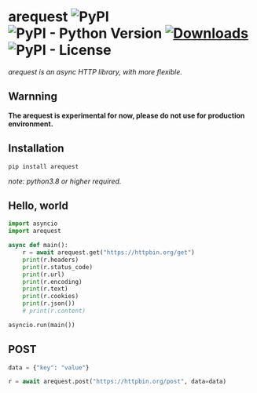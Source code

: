 # arequest ![PyPI](https://img.shields.io/pypi/v/arequest) ![PyPI - Python Version](https://img.shields.io/pypi/pyversions/arequest) [![Downloads](https://pepy.tech/badge/arequest)](https://pepy.tech/project/arequest) ![PyPI - License](https://img.shields.io/pypi/l/arequest)

_arequest is an async HTTP library, with more flexible._  

  
## Warnning

**The arequest is experimental for now, please do not use for production environment.**


## Installation

`pip install arequest`  
  
*note: python3.8 or higher required.*  


## Hello, world

``` python
import asyncio
import arequest

async def main():
    r = await arequest.get("https://httpbin.org/get")
    print(r.headers)
    print(r.status_code)
    print(r.url)
    print(r.encoding)
    print(r.text)
    print(r.cookies)
    print(r.json())
    # print(r.content)

asyncio.run(main())
```

## POST

``` python
data = {"key": "value"}

r = await arequest.post("https://httpbin.org/post", data=data)

```




